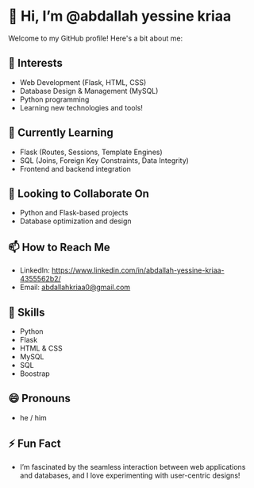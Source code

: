 # 👋 Hi, I’m @abdallah yessine kriaa

Welcome to my GitHub profile! Here's a bit about me:  

## 👀 Interests  
- Web Development (Flask, HTML, CSS)  
- Database Design & Management (MySQL)  
- Python programming  
- Learning new technologies and tools!  

## 🌱 Currently Learning  
- Flask (Routes, Sessions, Template Engines)  
- SQL (Joins, Foreign Key Constraints, Data Integrity)  
- Frontend and backend integration  

## 💞️ Looking to Collaborate On  
- Python and Flask-based projects  
- Database optimization and design

## 📫 How to Reach Me  
- LinkedIn: https://www.linkedin.com/in/abdallah-yessine-kriaa-4355562b2/
- Email: abdallahkriaa0@gmail.com
  
## 💼 Skills  
- Python
- Flask
- HTML & CSS
- MySQL
- SQL
- Boostrap

## 😄 Pronouns  
- he  / him

## ⚡ Fun Fact  
- I’m fascinated by the seamless interaction between web applications and databases, and I love experimenting with user-centric designs!  

<!---
Kriaa89/Kriaa89 is a ✨ special ✨ repository because its `README.md` (this file) appears on your GitHub profile.
You can click the Preview link to take a look at your changes.
--->
